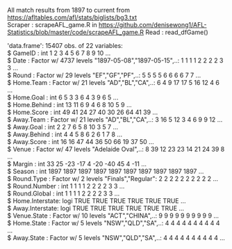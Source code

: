 All match results from 1897 to current from https://afltables.com/afl/stats/biglists/bg3.txt  
Scraper : scrapeAFL_game.R in https://github.com/denisewong1/AFL-Statistics/blob/master/code/scrapeAFL_game.R
Read : read_dfGame()


'data.frame':	15407 obs. of  22 variables:  
 $ GameID         : int  1 2 3 4 5 6 7 8 9 10 ...  
 $ Date           : Factor w/ 4737 levels "1897-05-08","1897-05-15",..: 1 1 1 1 2 2 2 2 3 3 ...  
 $ Round          : Factor w/ 29 levels "EF","GF","PF",..: 5 5 5 5 6 6 6 6 7 7 ...  
 $ Home.Team      : Factor w/ 21 levels "AD","BL","CA",..: 6 4 9 17 17 5 16 12 4 6 ...  
 $ Home.Goal      : int  6 5 3 3 6 4 3 9 6 5 ...  
 $ Home.Behind    : int  13 11 6 9 4 6 8 10 5 9 ...  
 $ Home.Score     : int  49 41 24 27 40 30 26 64 41 39 ...  
 $ Away.Team      : Factor w/ 21 levels "AD","BL","CA",..: 3 16 5 12 3 4 6 9 9 12 ...  
 $ Away.Goal      : int  2 2 7 6 5 8 10 3 5 7 ...  
 $ Away.Behind    : int  4 4 5 8 6 2 6 1 7 8 ...  
 $ Away.Score     : int  16 16 47 44 36 50 66 19 37 50 ...  
 $ Venue          : Factor w/ 47 levels "Adelaide Oval",..: 8 39 12 23 23 14 21 24 39 8 ...  
 $ Margin         : int  33 25 -23 -17 4 -20 -40 45 4 -11 ...  
 $ Season         : int  1897 1897 1897 1897 1897 1897 1897 1897 1897 1897 ...  
 $ Round.Type     : Factor w/ 2 levels "Finals","Regular": 2 2 2 2 2 2 2 2 2 2 ...  
 $ Round.Number   : int  1 1 1 1 2 2 2 2 3 3 ...  
 $ Round.Global   : int  1 1 1 1 2 2 2 2 3 3 ...  
 $ Home.Interstate: logi  TRUE TRUE TRUE TRUE TRUE TRUE ...  
 $ Away.Interstate: logi  TRUE TRUE TRUE TRUE TRUE TRUE ...  
 $ Venue.State    : Factor w/ 10 levels "ACT","CHINA",..: 9 9 9 9 9 9 9 9 9 9 ...  
 $ Home.State     : Factor w/ 5 levels "NSW","QLD","SA",..: 4 4 4 4 4 4 4 4 4 4 ...  
 $ Away.State     : Factor w/ 5 levels "NSW","QLD","SA",..: 4 4 4 4 4 4 4 4 4 4 ...  
 
 
